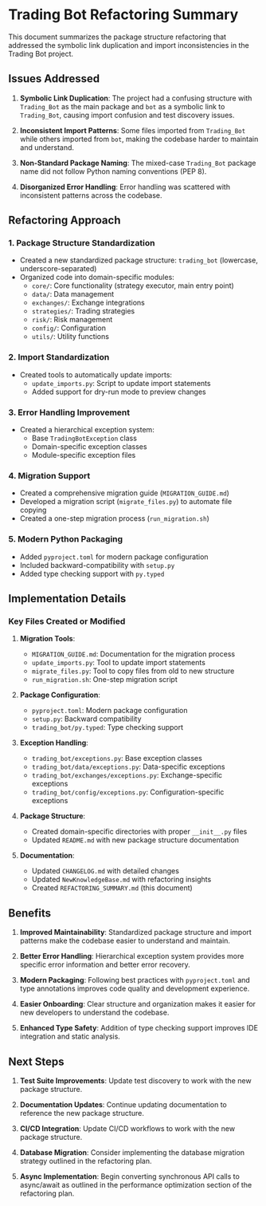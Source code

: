 # Trading Bot Refactoring Summary

This document summarizes the package structure refactoring that addressed the symbolic link duplication and import inconsistencies in the Trading Bot project.

## Issues Addressed

1. **Symbolic Link Duplication**: The project had a confusing structure with `Trading_Bot` as the main package and `bot` as a symbolic link to `Trading_Bot`, causing import confusion and test discovery issues.

2. **Inconsistent Import Patterns**: Some files imported from `Trading_Bot` while others imported from `bot`, making the codebase harder to maintain and understand.

3. **Non-Standard Package Naming**: The mixed-case `Trading_Bot` package name did not follow Python naming conventions (PEP 8).

4. **Disorganized Error Handling**: Error handling was scattered with inconsistent patterns across the codebase.

## Refactoring Approach

### 1. Package Structure Standardization

- Created a new standardized package structure: `trading_bot` (lowercase, underscore-separated)
- Organized code into domain-specific modules:
  - `core/`: Core functionality (strategy executor, main entry point)
  - `data/`: Data management
  - `exchanges/`: Exchange integrations
  - `strategies/`: Trading strategies
  - `risk/`: Risk management
  - `config/`: Configuration
  - `utils/`: Utility functions

### 2. Import Standardization

- Created tools to automatically update imports:
  - `update_imports.py`: Script to update import statements
  - Added support for dry-run mode to preview changes

### 3. Error Handling Improvement

- Created a hierarchical exception system:
  - Base `TradingBotException` class
  - Domain-specific exception classes
  - Module-specific exception files

### 4. Migration Support

- Created a comprehensive migration guide (`MIGRATION_GUIDE.md`)
- Developed a migration script (`migrate_files.py`) to automate file copying
- Created a one-step migration process (`run_migration.sh`)

### 5. Modern Python Packaging

- Added `pyproject.toml` for modern package configuration
- Included backward-compatibility with `setup.py`
- Added type checking support with `py.typed`

## Implementation Details

### Key Files Created or Modified

1. **Migration Tools**:
   - `MIGRATION_GUIDE.md`: Documentation for the migration process
   - `update_imports.py`: Tool to update import statements
   - `migrate_files.py`: Tool to copy files from old to new structure
   - `run_migration.sh`: One-step migration script

2. **Package Configuration**:
   - `pyproject.toml`: Modern package configuration
   - `setup.py`: Backward compatibility
   - `trading_bot/py.typed`: Type checking support

3. **Exception Handling**:
   - `trading_bot/exceptions.py`: Base exception classes
   - `trading_bot/data/exceptions.py`: Data-specific exceptions
   - `trading_bot/exchanges/exceptions.py`: Exchange-specific exceptions
   - `trading_bot/config/exceptions.py`: Configuration-specific exceptions

4. **Package Structure**:
   - Created domain-specific directories with proper `__init__.py` files
   - Updated `README.md` with new package structure documentation

5. **Documentation**:
   - Updated `CHANGELOG.md` with detailed changes
   - Updated `NewKnowledgeBase.md` with refactoring insights
   - Created `REFACTORING_SUMMARY.md` (this document)

## Benefits

1. **Improved Maintainability**: Standardized package structure and import patterns make the codebase easier to understand and maintain.

2. **Better Error Handling**: Hierarchical exception system provides more specific error information and better error recovery.

3. **Modern Packaging**: Following best practices with `pyproject.toml` and type annotations improves code quality and development experience.

4. **Easier Onboarding**: Clear structure and organization makes it easier for new developers to understand the codebase.

5. **Enhanced Type Safety**: Addition of type checking support improves IDE integration and static analysis.

## Next Steps

1. **Test Suite Improvements**: Update test discovery to work with the new package structure.

2. **Documentation Updates**: Continue updating documentation to reference the new package structure.

3. **CI/CD Integration**: Update CI/CD workflows to work with the new package structure.

4. **Database Migration**: Consider implementing the database migration strategy outlined in the refactoring plan.

5. **Async Implementation**: Begin converting synchronous API calls to async/await as outlined in the performance optimization section of the refactoring plan. 